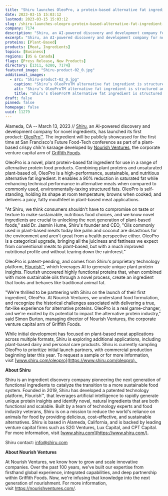 ```yaml
---
title: "Shiru launches OleoPro, a protein-based alternative fat ingredient to unlock the next generation of plant-based foods"
date: 2023-03-15 15:03:12
lastmod: 2023-03-15 15:03:12
slug: /shiru-launches-oleopro-protein-based-alternative-fat-ingredient-unlock-next-generation
company: 7174
description: "Shiru, an AI-powered discovery and development company for novel ingredients, has launched its first product: OleoPro."
excerpt: "Shiru, an AI-powered discovery and development company for novel ingredients, has launched its first product: OleoPro."
proteins: [Plant-Based]
products: [Meat, Ingredients]
topics: [Business]
regions: [US & Canada]
flags: [Press Release, New Products]
directory: [1311, 6280, 7174]
featured_image: "Shiru-product-02_0.jpg"
additional_images:
  - src: "Shiru-product-02_0.jpg"
    caption: "Shiru’s OleoProTM alternative fat ingredient is structured and solid at room temperature, designed to replicate the performance of conventional animal fat"
    alt: "Shiru’s OleoProTM alternative fat ingredient is structured and solid at room temperature, designed to replicate the performance of conventional animal fat"
    title: "Shiru’s OleoProTM alternative fat ingredient is structured and solid at room temperature, designed to replicate the performance of conventional animal fat"
draft: false
pinned: false
homepage: false
uuid: 11279
---
```

Alameda, CA -- March 13, 2023 // [Shiru](https://www.shiru.com/), an
AI-powered discovery and development company for novel ingredients, has
launched its first product: [OleoPro™](https://www.shiru.com/oleopro/).
The ingredient will be publicly showcased for the first time at San
Francisco's Future Food-Tech conference as part of a plant-based crispy
chik'n karaage developed by [Nourish
Ventures](https://nourishventures.com/), the corporate venture capital
arm of [Griffith Foods](https://griffithfoods.com/). 

OleoPro is a novel, plant protein-based fat ingredient for use in a
range of alternative protein food products. Combining plant proteins and
unsaturated plant-based oil, OleoPro is a high-performance, sustainable,
and nutritious alternative fat ingredient. It enables a 90% reduction in
saturated fat while enhancing technical performance in alternative meats
when compared to commonly used, environmentally-taxing structured fats.
OleoPro is self-standing, holding its shape at room temperature; browns
when cooked; and delivers a juicy, fatty mouthfeel in plant-based meat
applications. 

"At Shiru, we think consumers shouldn't have to compromise on taste or
texture to make sustainable, nutritious food choices, and we know novel
ingredients are crucial to unlocking the next generation of plant-based
foods," said Dr. Jasmin Hume, Shiru's founder and CEO, "Oils commonly
used in plant-based meats today like palm and coconut are disastrous for
the environment and aren't great from a health perspective either.
OleoPro is a categorical upgrade, bringing all the juiciness and
fattiness we expect from conventional meats to plant-based, but with a
much improved nutritional profile and without tearing down the
rainforest."

OleoPro is patent-pending, and comes from Shiru's proprietary technology
platform, [Flourish™](https://www.shiru.com/approach/), which leverages
AI to generate unique plant protein insights. Flourish uncovered highly
functional proteins that, when combined with more sustainable oils
through a novel process, create an ingredient that looks and behaves
like traditional animal fat.

​​"We're thrilled to be partnering with Shiru on the launch of their first
ingredient, OleoPro. At Nourish Ventures, we understand food
formulation, and recognize the historical challenges associated with
delivering a true, fat-like experience for alternative proteins. OleoPro
is a real game-changer, and we're excited by its potential to impact the
alternative protein industry," said Simon Burton, managing director of
Nourish Ventures, the corporate venture capital arm of Griffith Foods.

While initial development has focused on plant-based meat applications
across multiple formats, Shiru is exploring additional applications,
including plant-based dairy and personal care products. Shiru is
currently sampling OleoPro to prioritize initial launch partners, with
commercial production beginning later this year. To request a sample or
for more information,
visit [www.shiru.com/oleopro](https://www.shiru.com/oleopro). 

**About Shiru**

Shiru is an ingredient discovery company pioneering the next generation
of functional ingredients to catalyze the transition to a more
sustainable food system. Founded in 2019, Shiru has developed a patented
technology platform, Flourish™, that leverages artificial intelligence
to rapidly generate unique protein insights and identify novel, natural
ingredients that are both functional and scalable. Built by a team of
technology experts and food industry veterans, Shiru is on a mission to
reduce the world's reliance on animals for food by providing delicious,
cost-effective, and sustainable alternatives. Shiru is based in Alameda,
California, and is backed by leading venture capital firms such as S2G
Ventures, Lux Capital, and CPT Capital. For more information,
visit [www.shiru.com](https://www.shiru.com/).

Shiru contact: <info@shiru.com> 

**About Nourish Ventures**

At Nourish Ventures, we know how to grow and scale innovative companies.
Over the past 100 years, we've built our expertise from firsthand global
experience, integrated capabilities, and deep partnership within
Griffith Foods. Now, we're infusing that knowledge into the next
generation of nourishment. For more information,
visit <https://nourishventures.com/>.
